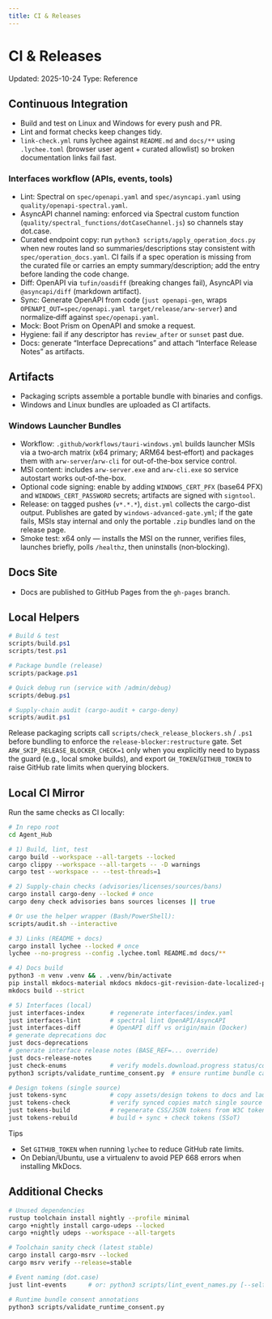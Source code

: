 ```yaml
---
title: CI & Releases
---
```


# CI & Releases

Updated: 2025-10-24
Type: Reference

## Continuous Integration
- Build and test on Linux and Windows for every push and PR.
- Lint and format checks keep changes tidy.
- `link-check.yml` runs lychee against `README.md` and `docs/**` using `.lychee.toml` (browser user agent + curated allowlist) so broken documentation links fail fast.

### Interfaces workflow (APIs, events, tools)
- Lint: Spectral on `spec/openapi.yaml` and `spec/asyncapi.yaml` using `quality/openapi-spectral.yaml`.
- AsyncAPI channel naming: enforced via Spectral custom function (`quality/spectral_functions/dotCaseChannel.js`) so channels stay dot.case.
- Curated endpoint copy: run `python3 scripts/apply_operation_docs.py` when new routes land so summaries/descriptions stay consistent with `spec/operation_docs.yaml`. CI fails if a spec operation is missing from the curated file or carries an empty summary/description; add the entry before landing the code change.
- Diff: OpenAPI via `tufin/oasdiff` (breaking changes fail), AsyncAPI via `@asyncapi/diff` (markdown artifact).
- Sync: Generate OpenAPI from code (`just openapi-gen`, wraps `OPENAPI_OUT=spec/openapi.yaml target/release/arw-server`) and normalize‑diff against `spec/openapi.yaml`.
- Mock: Boot Prism on OpenAPI and smoke a request.
- Hygiene: fail if any descriptor has `review_after` or `sunset` past due.
- Docs: generate “Interface Deprecations” and attach “Interface Release Notes” as artifacts.

## Artifacts
- Packaging scripts assemble a portable bundle with binaries and configs.
- Windows and Linux bundles are uploaded as CI artifacts.

### Windows Launcher Bundles
- Workflow: `.github/workflows/tauri-windows.yml` builds launcher MSIs via a two‑arch matrix (x64 primary; ARM64 best‑effort) and packages them with `arw-server`/`arw-cli` for out-of-the-box service control.
- MSI content: includes `arw-server.exe` and `arw-cli.exe` so service autostart works out‑of-the-box.
- Optional code signing: enable by adding `WINDOWS_CERT_PFX` (base64 PFX) and `WINDOWS_CERT_PASSWORD` secrets; artifacts are signed with `signtool`.
- Release: on tagged pushes (`v*.*.*`), `dist.yml` collects the cargo-dist output. Publishes are gated by `windows-advanced-gate.yml`; if the gate fails, MSIs stay internal and only the portable `.zip` bundles land on the release page.
- Smoke test: x64 only — installs the MSI on the runner, verifies files, launches briefly, polls `/healthz`, then uninstalls (non‑blocking).

## Docs Site
- Docs are published to GitHub Pages from the `gh-pages` branch.

## Local Helpers
```powershell
# Build & test
scripts/build.ps1
scripts/test.ps1

# Package bundle (release)
scripts/package.ps1

# Quick debug run (service with /admin/debug)
scripts/debug.ps1

# Supply-chain audit (cargo-audit + cargo-deny)
scripts/audit.ps1
```

Release packaging scripts call `scripts/check_release_blockers.sh` / `.ps1` before bundling to enforce the `release-blocker:restructure` gate. Set `ARW_SKIP_RELEASE_BLOCKER_CHECK=1` only when you explicitly need to bypass the guard (e.g., local smoke builds), and export `GH_TOKEN`/`GITHUB_TOKEN` to raise GitHub rate limits when querying blockers.

## Local CI Mirror
Run the same checks as CI locally:

```bash
# In repo root
cd Agent_Hub

# 1) Build, lint, test
cargo build --workspace --all-targets --locked
cargo clippy --workspace --all-targets -- -D warnings
cargo test --workspace -- --test-threads=1

# 2) Supply-chain checks (advisories/licenses/sources/bans)
cargo install cargo-deny --locked # once
cargo deny check advisories bans sources licenses || true

# Or use the helper wrapper (Bash/PowerShell):
scripts/audit.sh --interactive

# 3) Links (README + docs)
cargo install lychee --locked # once
lychee --no-progress --config .lychee.toml README.md docs/**

# 4) Docs build
python3 -m venv .venv && . .venv/bin/activate
pip install mkdocs-material mkdocs mkdocs-git-revision-date-localized-plugin
mkdocs build --strict

# 5) Interfaces (local)
just interfaces-index       # regenerate interfaces/index.yaml
just interfaces-lint        # spectral lint OpenAPI/AsyncAPI
just interfaces-diff        # OpenAPI diff vs origin/main (Docker)
# generate deprecations doc
just docs-deprecations
# generate interface release notes (BASE_REF=... override)
just docs-release-notes
just check-enums            # verify models.download.progress status/code enums match the server
python3 scripts/validate_runtime_consent.py  # ensure runtime bundle catalogs include consent metadata

# Design tokens (single source)
just tokens-sync            # copy assets/design tokens to docs and launcher UI
just tokens-check           # verify synced copies match single source
just tokens-build           # regenerate CSS/JSON tokens from W3C tokens
just tokens-rebuild         # build + sync + check tokens (SSoT)
```

Tips
- Set `GITHUB_TOKEN` when running `lychee` to reduce GitHub rate limits.
- On Debian/Ubuntu, use a virtualenv to avoid PEP 668 errors when installing MkDocs.

## Additional Checks
```bash
# Unused dependencies
rustup toolchain install nightly --profile minimal
cargo +nightly install cargo-udeps --locked
cargo +nightly udeps --workspace --all-targets

# Toolchain sanity check (latest stable)
cargo install cargo-msrv --locked
cargo msrv verify --release=stable

# Event naming (dot.case)
just lint-events      # or: python3 scripts/lint_event_names.py [--self-test]

# Runtime bundle consent annotations
python3 scripts/validate_runtime_consent.py
```
